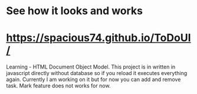 # See how it looks and works
# https://spacious74.github.io/ToDoUI/
Learning - HTML Document Object Model.
This project is in written in javascript directly without database so if you reload it executes everything again.
Currently I am working on it but for now you can add and remove task.
Mark feature does not works for now.
